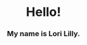 <html>
  <body style="text-align:center;">
    <h1>
    Hello!
    </h1>
    <h3>
      My name is Lori Lilly.
    </h3>
  </body>
 </html>
